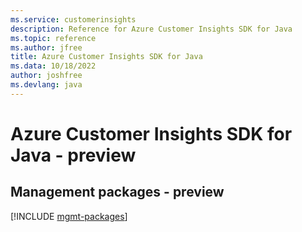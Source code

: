 ```yaml
---
ms.service: customerinsights
description: Reference for Azure Customer Insights SDK for Java
ms.topic: reference
ms.author: jfree
title: Azure Customer Insights SDK for Java
ms.data: 10/18/2022
author: joshfree
ms.devlang: java
---
```

# Azure Customer Insights SDK for Java - preview

## Management packages - preview
[!INCLUDE [mgmt-packages](customer-insights-mgmt-index.md)]